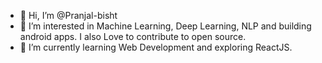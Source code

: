 - 👋 Hi, I’m @Pranjal-bisht
- 👀 I’m interested in Machine Learning, Deep Learning, NLP and building android apps. I also Love to contribute to open source.
- 🌱 I’m currently learning Web Development and exploring ReactJS.

<!---
Pranjal-bisht/Pranjal-bisht is a ✨ special ✨ repository because its `README.md` (this file) appears on your GitHub profile.
You can click the Preview link to take a look at your changes.
--->
<!-- ![Pranjal's GitHub stats](https://github-readme-stats.vercel.app/api?username=Pranjal-bisht&show_icons=true&theme=radical&count_private=true)
<br />
<br />
[![Top Langs](https://github-readme-stats.vercel.app/api/top-langs/?username=Pranjal-bisht&layout=compact)](https://github.com/anuraghazra/github-readme-stats) -->

